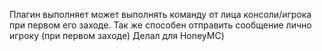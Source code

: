 Плагин выполняет может выполнять команду от лица консоли/игрока при первом его заходе. Так же способен отправить сообщение лично игроку (при первом заходе)
Делал для HoneyMC)
